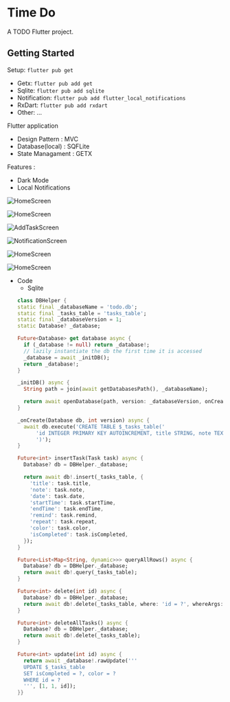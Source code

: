 # Time Do

A TODO Flutter project.

## Getting Started

Setup: ```flutter pub get```

- Getx: ```flutter pub add get```
- Sqlite: ```flutter pub add sqlite```
- Notification: ```flutter pub add flutter_local_notifications```
- RxDart: ```flutter pub add rxdart```
- Other: ...

Flutter application

- Design Pattern : MVC
- Database(local) : SQFLite
- State Managament : GETX

Features :

- Dark Mode
- Local Notifications

![HomeScreen](images/homescreen.jpg)

![HomeScreen](images/homescreen2.jpg)

![AddTaskScreen](images/addtask.jpg)

![NotificationScreen](images/notiscreen.jpg)

![HomeScreen](images/homescreen4.jpg)

![HomeScreen](images/homescreen5.jpg)

- Code
    - Sqlite
  ```dart
  class DBHelper {
  static final _databaseName = 'todo.db';
  static final _tasks_table = 'tasks_table';
  static final _databaseVersion = 1;
  static Database? _database;

  Future<Database> get database async {
    if (_database != null) return _database!;
    // lazily instantiate the db the first time it is accessed
    _database = await _initDB();
    return _database!;
  }

  _initDB() async {
    String path = join(await getDatabasesPath(), _databaseName);

    return await openDatabase(path, version: _databaseVersion, onCreate: _onCreate);
  }

  _onCreate(Database db, int version) async {
    await db.execute('CREATE TABLE $_tasks_table('
        'id INTEGER PRIMARY KEY AUTOINCREMENT, title STRING, note TEXT, date STRING, startTime STRING, endTime STRING, remind INTEGER, repeat STRING, color INTEGER, isCompleted INTEGER'
        ')');
  }

  Future<int> insertTask(Task task) async {
    Database? db = DBHelper._database;

    return await db!.insert(_tasks_table, {
      'title': task.title,
      'note': task.note,
      'date': task.date,
      'startTime': task.startTime,
      'endTime': task.endTime,
      'remind': task.remind,
      'repeat': task.repeat,
      'color': task.color,
      'isCompleted': task.isCompleted,
    });
  }

  Future<List<Map<String, dynamic>>> queryAllRows() async {
    Database? db = DBHelper._database;
    return await db!.query(_tasks_table);
  }

  Future<int> delete(int id) async {
    Database? db = DBHelper._database;
    return await db!.delete(_tasks_table, where: 'id = ?', whereArgs: [id]);
  }

  Future<int> deleteAllTasks() async {
    Database? db = DBHelper._database;
    return await db!.delete(_tasks_table);
  }

  Future<int> update(int id) async {
    return await _database!.rawUpdate('''
    UPDATE $_tasks_table
    SET isCompleted = ?, color = ?
    WHERE id = ?
    ''', [1, 1, id]);
  }}
  ```